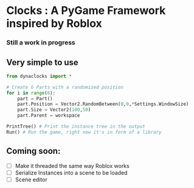 # Clocks : A PyGame Framework inspired by Roblox
### Still a work in progress


## Very simple to use
```py
from dynaclocks import *

# Create 6 Parts with a randomized position
for i in range(6):
    part = Part()
    part.Position = Vector2.RandomBetween(0,0,*Settings.WindowSize)
    part.Size = Vector2(100,50)
    part.Parent = workspace

PrintTree() # Print the instance tree in the output
Run() # Run the game, right now it's in form of a library
```



## Coming soon:
- [ ] Make it threaded the same way Roblox works
- [ ] Serialize Instances into a scene to be loaded
- [ ] Scene editor
